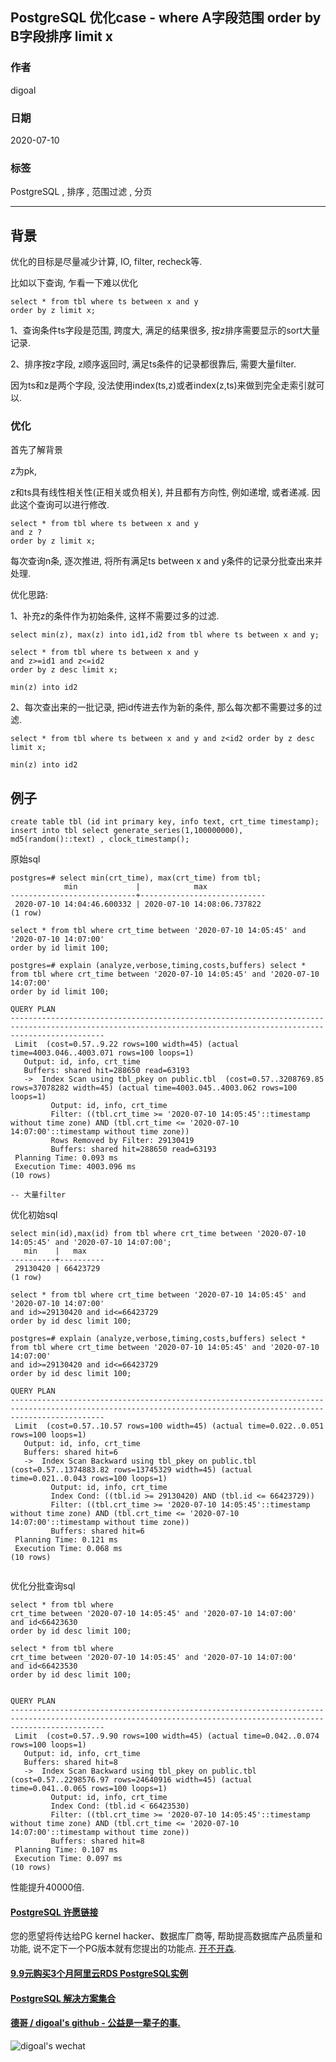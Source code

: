 ## PostgreSQL 优化case - where A字段范围 order by B字段排序 limit x  
    
### 作者    
digoal    
    
### 日期    
2020-07-10  
    
### 标签    
PostgreSQL , 排序 , 范围过滤 , 分页    
    
----    
    
## 背景    
优化的目标是尽量减少计算, IO, filter, recheck等.  
  
比如以下查询, 乍看一下难以优化  
  
```  
select * from tbl where ts between x and y   
order by z limit x;  
```  
  
1、查询条件ts字段是范围, 跨度大, 满足的结果很多, 按z排序需要显示的sort大量记录.  
  
2、排序按z字段, z顺序返回时, 满足ts条件的记录都很靠后, 需要大量filter.  
  
因为ts和z是两个字段, 没法使用index(ts,z)或者index(z,ts)来做到完全走索引就可以.  
  
### 优化  
首先了解背景  
  
z为pk,   
  
z和ts具有线性相关性(正相关或负相关), 并且都有方向性, 例如递增, 或者递减. 因此这个查询可以进行修改.  
  
```  
select * from tbl where ts between x and y   
and z ?   
order by z limit x;  
```  
  
每次查询n条, 逐次推进, 将所有满足ts between x and y条件的记录分批查出来并处理.  
  
优化思路:   
  
1、补充z的条件作为初始条件, 这样不需要过多的过滤.  
  
```  
select min(z), max(z) into id1,id2 from tbl where ts between x and y;  
  
select * from tbl where ts between x and y   
and z>=id1 and z<=id2   
order by z desc limit x;   
  
min(z) into id2  
```  
  
2、每次查出来的一批记录, 把id传进去作为新的条件, 那么每次都不需要过多的过滤.  
  
```  
select * from tbl where ts between x and y and z<id2 order by z desc limit x;   
  
min(z) into id2  
```  
  
## 例子  
```  
create table tbl (id int primary key, info text, crt_time timestamp);  
insert into tbl select generate_series(1,100000000), md5(random()::text) , clock_timestamp();  
```  
  
原始sql  
  
```  
postgres=# select min(crt_time), max(crt_time) from tbl;  
            min             |            max               
----------------------------+----------------------------  
 2020-07-10 14:04:46.600332 | 2020-07-10 14:08:06.737822  
(1 row)  
  
select * from tbl where crt_time between '2020-07-10 14:05:45' and '2020-07-10 14:07:00'  
order by id limit 100;  
  
postgres=# explain (analyze,verbose,timing,costs,buffers) select * from tbl where crt_time between '2020-07-10 14:05:45' and '2020-07-10 14:07:00'  
order by id limit 100;  
                                                                           QUERY PLAN                                                                              
-----------------------------------------------------------------------------------------------------------------------------------------------------------------  
 Limit  (cost=0.57..9.22 rows=100 width=45) (actual time=4003.046..4003.071 rows=100 loops=1)  
   Output: id, info, crt_time  
   Buffers: shared hit=288650 read=63193  
   ->  Index Scan using tbl_pkey on public.tbl  (cost=0.57..3208769.85 rows=37078282 width=45) (actual time=4003.045..4003.062 rows=100 loops=1)  
         Output: id, info, crt_time  
         Filter: ((tbl.crt_time >= '2020-07-10 14:05:45'::timestamp without time zone) AND (tbl.crt_time <= '2020-07-10 14:07:00'::timestamp without time zone))  
         Rows Removed by Filter: 29130419  
         Buffers: shared hit=288650 read=63193  
 Planning Time: 0.093 ms  
 Execution Time: 4003.096 ms  
(10 rows)  
  
-- 大量filter  
```  
  
优化初始sql  
  
```  
select min(id),max(id) from tbl where crt_time between '2020-07-10 14:05:45' and '2020-07-10 14:07:00';  
   min    |   max      
----------+----------  
 29130420 | 66423729  
(1 row)  
  
select * from tbl where crt_time between '2020-07-10 14:05:45' and '2020-07-10 14:07:00'  
and id>=29130420 and id<=66423729   
order by id desc limit 100;   
  
postgres=# explain (analyze,verbose,timing,costs,buffers) select * from tbl where crt_time between '2020-07-10 14:05:45' and '2020-07-10 14:07:00'  
and id>=29130420 and id<=66423729   
order by id desc limit 100;   
                                                                           QUERY PLAN                                                                              
-----------------------------------------------------------------------------------------------------------------------------------------------------------------  
 Limit  (cost=0.57..10.57 rows=100 width=45) (actual time=0.022..0.051 rows=100 loops=1)  
   Output: id, info, crt_time  
   Buffers: shared hit=6  
   ->  Index Scan Backward using tbl_pkey on public.tbl  (cost=0.57..1374883.82 rows=13745329 width=45) (actual time=0.021..0.043 rows=100 loops=1)  
         Output: id, info, crt_time  
         Index Cond: ((tbl.id >= 29130420) AND (tbl.id <= 66423729))  
         Filter: ((tbl.crt_time >= '2020-07-10 14:05:45'::timestamp without time zone) AND (tbl.crt_time <= '2020-07-10 14:07:00'::timestamp without time zone))  
         Buffers: shared hit=6  
 Planning Time: 0.121 ms  
 Execution Time: 0.068 ms  
(10 rows)  
  
```  
  
优化分批查询sql  
  
```  
select * from tbl where   
crt_time between '2020-07-10 14:05:45' and '2020-07-10 14:07:00'  
and id<66423630  
order by id desc limit 100;   
  
select * from tbl where   
crt_time between '2020-07-10 14:05:45' and '2020-07-10 14:07:00'  
and id<66423530  
order by id desc limit 100;   
```  
  
```  
                                                                           QUERY PLAN                                                                              
-----------------------------------------------------------------------------------------------------------------------------------------------------------------  
 Limit  (cost=0.57..9.90 rows=100 width=45) (actual time=0.042..0.074 rows=100 loops=1)  
   Output: id, info, crt_time  
   Buffers: shared hit=8  
   ->  Index Scan Backward using tbl_pkey on public.tbl  (cost=0.57..2298576.97 rows=24640916 width=45) (actual time=0.041..0.065 rows=100 loops=1)  
         Output: id, info, crt_time  
         Index Cond: (tbl.id < 66423530)  
         Filter: ((tbl.crt_time >= '2020-07-10 14:05:45'::timestamp without time zone) AND (tbl.crt_time <= '2020-07-10 14:07:00'::timestamp without time zone))  
         Buffers: shared hit=8  
 Planning Time: 0.107 ms  
 Execution Time: 0.097 ms  
(10 rows)  
```  
  
性能提升40000倍.  
    
  
  
  
  
  
  
  
  
  
  
  
  
  
  
  
  
  
  
  
  
  
  
  
  
  
  
  
  
  
  
  
  
  
  
  
  
  
  
  
  
  
  
  
  
#### [PostgreSQL 许愿链接](https://github.com/digoal/blog/issues/76 "269ac3d1c492e938c0191101c7238216")
您的愿望将传达给PG kernel hacker、数据库厂商等, 帮助提高数据库产品质量和功能, 说不定下一个PG版本就有您提出的功能点. [开不开森](https://github.com/digoal/blog/issues/76 "269ac3d1c492e938c0191101c7238216").  
  
  
#### [9.9元购买3个月阿里云RDS PostgreSQL实例](https://www.aliyun.com/database/postgresqlactivity "57258f76c37864c6e6d23383d05714ea")
  
  
#### [PostgreSQL 解决方案集合](https://yq.aliyun.com/topic/118 "40cff096e9ed7122c512b35d8561d9c8")
  
  
#### [德哥 / digoal's github - 公益是一辈子的事.](https://github.com/digoal/blog/blob/master/README.md "22709685feb7cab07d30f30387f0a9ae")
  
  
![digoal's wechat](../pic/digoal_weixin.jpg "f7ad92eeba24523fd47a6e1a0e691b59")
  
